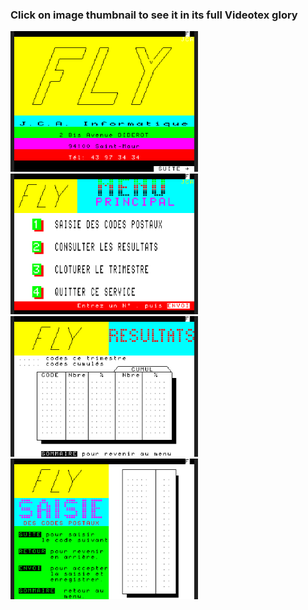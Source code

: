 ### Click on image thumbnail to see it in its full **Videotex** glory

[<img src="https://raw.githubusercontent.com/XReyRobert/VideotexPagesRepository/master//PagesVideotex/cquest/FLY/.thumbnails/E.FLY.INTRO.png" width="300">](http://www.lideal.com/miedit/minitel-loader.html?url=https://raw.githubusercontent.com/XReyRobert/VideotexPagesRepository/master//PagesVideotex/cquest/FLY/E.FLY.INTRO)
[<img src="https://raw.githubusercontent.com/XReyRobert/VideotexPagesRepository/master//PagesVideotex/cquest/FLY/.thumbnails/E.FLY.MENU.png" width="300">](http://www.lideal.com/miedit/minitel-loader.html?url=https://raw.githubusercontent.com/XReyRobert/VideotexPagesRepository/master//PagesVideotex/cquest/FLY/E.FLY.MENU)
[<img src="https://raw.githubusercontent.com/XReyRobert/VideotexPagesRepository/master//PagesVideotex/cquest/FLY/.thumbnails/E.FLY.RESULT.png" width="300">](http://www.lideal.com/miedit/minitel-loader.html?url=https://raw.githubusercontent.com/XReyRobert/VideotexPagesRepository/master//PagesVideotex/cquest/FLY/E.FLY.RESULT)
[<img src="https://raw.githubusercontent.com/XReyRobert/VideotexPagesRepository/master//PagesVideotex/cquest/FLY/.thumbnails/E.FLY.SAISIE.png" width="300">](http://www.lideal.com/miedit/minitel-loader.html?url=https://raw.githubusercontent.com/XReyRobert/VideotexPagesRepository/master//PagesVideotex/cquest/FLY/E.FLY.SAISIE)
